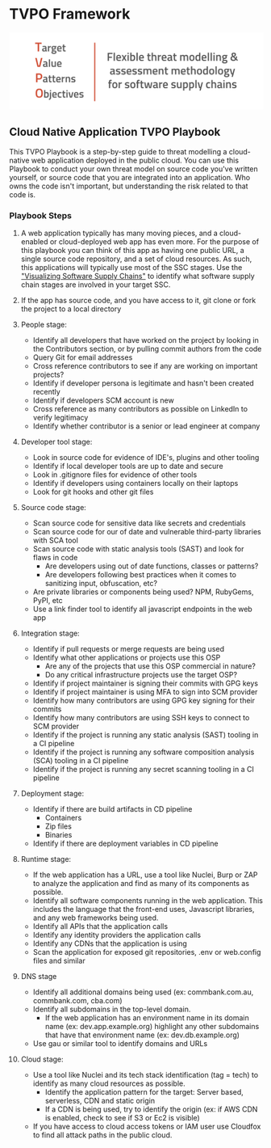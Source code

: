 # TVPO Framework

![tvpo-banner.png](images/tvpo-banner.png)

## Cloud Native Application TVPO Playbook

This TVPO Playbook is a step-by-step guide to threat modelling a cloud-native web application deployed in the public cloud.  You can use this Playbook to conduct your own threat model on source code you've written yourself, or source code that you are integrated into an application.  Who owns the code isn't important, but understanding the risk related to that code is.

### Playbook Steps

1. A web application typically has many moving pieces, and a cloud-enabled or cloud-deployed web app has even more. For the purpose of this playbook you can think of this app as having one public URL, a single source code repository, and a set of cloud resources.  As such, this applications will typically use most of the SSC stages.  Use the ["Visualizing Software Supply Chains"](https://github.com/SecureStackCo/visualizing-software-supply-chain) to identify what software supply chain stages are involved in your target SSC.

2. If the app has source code, and you have access to it, git clone or fork the project to a local directory

3. People stage:
	- Identify all developers that have worked on the project by looking in the Contributors section, or by pulling commit authors from the code
	- Query Git for email addresses 
	- Cross reference contributors to see if any are working on important projects?
	- Identify if developer persona is legitimate and hasn't been created recently
	- Identify if developers SCM account is new
	- Cross reference as many contributors as possible on LinkedIn to verify legitimacy
	- Identify whether contributor is a senior or lead engineer at company

4. Developer tool stage:
	- Look in source code for evidence of IDE's, plugins and other tooling 
	- Identify if local developer tools are up to date and secure
	- Look in .gitignore files for evidence of other tools
	- Identify if developers using containers locally on their laptops
	- Look for git hooks and other git files

5. Source code stage:
	- Scan source code for sensitive data like secrets and credentials
	- Scan source code for our of date and vulnerable third-party libraries with SCA tool
	- Scan source code with static analysis tools (SAST) and look for flaws in code
		- Are developers using out of date functions, classes or patterns?
		- Are developers following best practices when it comes to sanitizing input, obfuscation, etc?
	- Are private libraries or components being used?  NPM, RubyGems, PyPI, etc
	- Use a link finder tool to identify all javascript endpoints in the web app

6. Integration stage:
	- Identify if pull requests or merge requests are being used
	- Identify what other applications or projects use this OSP
		- Are any of the projects that use this OSP commercial in nature? 
		- Do any critical infrastructure projects use the target OSP?
	- Identify if project maintainer is signing their commits with GPG keys
	- Identify if project maintainer is using MFA to sign into SCM provider
	- Identify how many contributors are using GPG key signing for their commits
	- Identify how many contributors are using SSH keys to connect to SCM provider
	- Identify if the project is running any static analysis (SAST) tooling in a CI pipeline
	- Identify if the project is running any software composition analysis (SCA) tooling in a CI pipeline
	- Identify if the project is running any secret scanning tooling in a CI pipeline

7. Deployment stage:
	- Identify if there are build artifacts in CD pipeline
		- Containers
		- Zip files
		- Binaries
	- Identify if there are deployment variables in CD pipeline

8. Runtime stage:
	- If the web application has a URL, use a tool like Nuclei, Burp or ZAP to analyze the application and find as many of its components as possible.
	- Identify all software components running in the web application.  This includes the language that the front-end uses, Javascript libraries, and any web frameworks being used.
	- Identify all APIs that the application calls
	- Identify any identity providers the application calls
	- Identify any CDNs that the application is using
	- Scan the application for exposed git repositories, .env or web.config files and similar

9. DNS stage
	- Identify all additional domains being used (ex: commbank.com.au, commbank.com, cba.com)
	- Identify all subdomains in the top-level domain.
		- If the web application has an environment name in its domain name (ex: dev.app.example.org) highlight any other subdomains that have that environment name (ex: dev.db.example.org)
	- Use gau or similar tool to identify domains and URLs 

9. Cloud stage:
	- Use a tool like Nuclei and its tech stack identification (tag = tech) to identify as many cloud resources as possible.   
		- Identify the application pattern for the target:  Server based, serverless, CDN and static origin
		- If a CDN is being used, try to identify the origin (ex: if AWS CDN is enabled, check to see if S3 or Ec2 is visible)
	- If you have access to cloud access tokens or IAM user use Cloudfox to find all attack paths in the public cloud.


